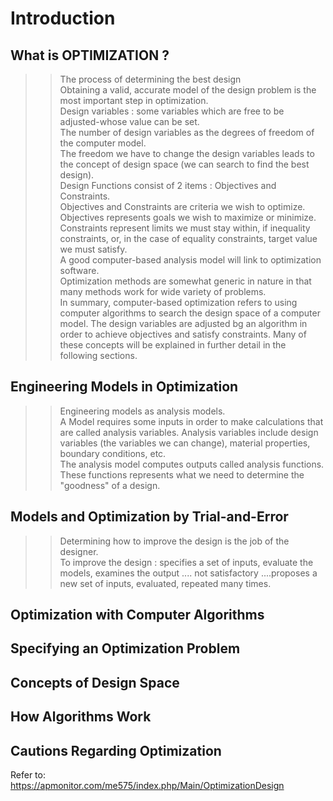 # Introduction  
  
## What is OPTIMIZATION ?  
>> The process of determining the best design  
>> Obtaining a valid, accurate model of the design problem is the most important step in optimization.  
>> Design variables : some variables which are free to be adjusted-whose value can be set.  
>> The number of design variables as the degrees of freedom of the computer model.  
>> The freedom we have to change the design variables leads to the concept of design space (we can search to find the best design).  
>> Design Functions consist of 2 items : Objectives and Constraints.  
>> Objectives and Constraints are criteria we wish to optimize. 
>> Objectives represents goals we wish to maximize or minimize.  
>> Constraints represent limits we must stay within, if inequality constraints, or, in the case of equality constraints, target value we must satisfy.  
>> A good computer-based analysis model will link to optimization software.  
>> Optimization methods are somewhat generic in nature in that many methods work for wide variety of problems.  
>> In summary, computer-based optimization refers to using computer algorithms to search the design space of a computer model. The design variables are adjusted bg an algorithm in order to achieve objectives and satisfy constraints. Many of these concepts will be explained in further detail in the following sections.   
   
  
## Engineering Models in Optimization  
>> Engineering models as analysis models.  
>> A Model requires some inputs in order to make calculations that are called analysis variables. 
>> Analysis variables include design variables (the variables we can change), material properties, boundary conditions, etc.  
>> The analysis model computes outputs called analysis functions.  
>> These functions represents what we need to determine the "goodness" of a design.   
  
## Models and Optimization by Trial-and-Error  
>> Determining how to improve the design is the job of the designer.  
>> To improve the design : specifies a set of inputs, evaluate the models, examines the output .... not satisfactory ....proposes a new set of inputs, evaluated, repeated many times.    
  
## Optimization with Computer Algorithms  
>>  
  
## Specifying an Optimization Problem  
>>  
  
## Concepts of Design Space  
>>  
  
## How Algorithms Work  
>>  

## Cautions Regarding Optimization  
>>  
  

Refer to:  
https://apmonitor.com/me575/index.php/Main/OptimizationDesign  
